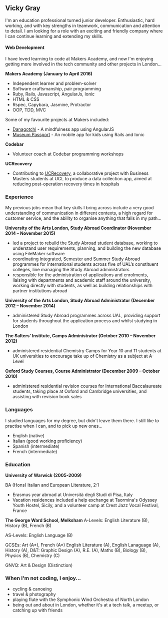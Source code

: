 ## Vicky Gray

I'm an education professional turned junior developer. Enthusiastic, hard working, and with key strengths in teamwork, communication and attention to detail. I am looking for a role with an exciting and friendly company where I can continue learning and extending my skills.

#### Web Development

I have loved learning to code at Makers Academy, and now I'm enjoying getting more involved in the tech community and other projects in London...

**Makers Academy (January to April 2016)**

- Independent learner and problem-solver
- Software craftsmanship, pair programming
- Ruby, Rails, Javascript, AngularJs, Ionic
- HTML & CSS
- Rspec, Capybara, Jasmine, Protractor 
- OOP, TDD, MVC

Some of my favourite projects at Makers included:

- [Danagotchi](https://github.com/vickymg/danagotchi "Danagotchi") - A mindfulness app using AngularJS
- [Museum Passport](https://github.com/vickymg/frontend_museum_passport "Museum Passport") - An mobile app for kids using Rails and Ionic

**Codebar**

- Volunteer coach at Codebar programming workshops

**UCRecovery**

- Contributing to [UCRecovery](https://github.com/ezzye/ucrecovery "UCRecovery"), a collaborative project with Business Masters students at UCL to produce a data collection app, aimed at reducing post-operation recovery times in hospitals

### Experience

My previous jobs mean that key skills I bring across include a very good understanding of communication in different contexts, a high regard for customer service, and the ability to organise anything that falls in my path...

**University of the Arts London, Study Abroad Coordinator (November 2014 – November 2015)**
* led a project to rebuild the Study Abroad student database, working to understand user requirements, planning, and building the new database using FileMaker software
* coordinating Integrated, Semester and Summer Study Abroad programmes for international students across five of UAL’s constituent colleges, line managing the Study Abroad administrators
* responsible for the administration of applications and enrolments, liaising with departments and academic staff around the university, working directly with students, as well as building relationships with partner institutions abroad

**University of the Arts London, Study Abroad Administrator (December 2012 – November 2014)**
* administered Study Abroad programmes across UAL, providing support for students throughout the application process and whilst studying in London

**The Salters’ Institute, Camps Administrator (October 2010 – November 2012)**
* administered residential Chemistry Camps for Year 10 and 11 students at UK universities to encourage take up of Chemistry as a subject at A-Level

**Oxford Study Courses, Course Administrator (December 2009 – October 2010)**
* administered residential revision courses for International Baccalaureate students, taking place at Oxford and Cambridge universities, and assisting with revision book sales

### Languages

I studied languages for my degree, but didn't leave them there. I still like to practise when I can, and to pick up new ones...

* English (native)
* Italian (good working proficiency)
* Spanish (intermediate)
* French (intermediate)

### Education

**University of Warwick (2005-2009)**

BA (Hons) Italian and European Literature, 2:1
- Erasmus year abroad at Università degli Studi di Pisa, Italy
- Vacation residences included a help exchange at Taormina's Odyssey Youth Hostel, Sicily, and
  a volunteer camp at Crest Jazz Vocal Festival, France

**The George Ward School, Melksham**
A-Levels:   English Literature (B), History (B), French (B)

AS-Levels:  English Language (B)

GCSEs:      Art (A\*), French (A\*) English Literature (A), English Lanaguage (A), History (A), D&T: Graphic Design (A),
            R.E. (A), Maths (B), Biology (B), Physics (B), Chemistry (C)

GNVQ:       Art & Design (Distinction)

### When I'm not coding, I enjoy...

* cycling & canoeing
* travel & photography
* playing flute with the Symphonic Wind Orchestra of North London
* being out and about in London, whether it's at a tech talk, a meetup, or catching up with friends
